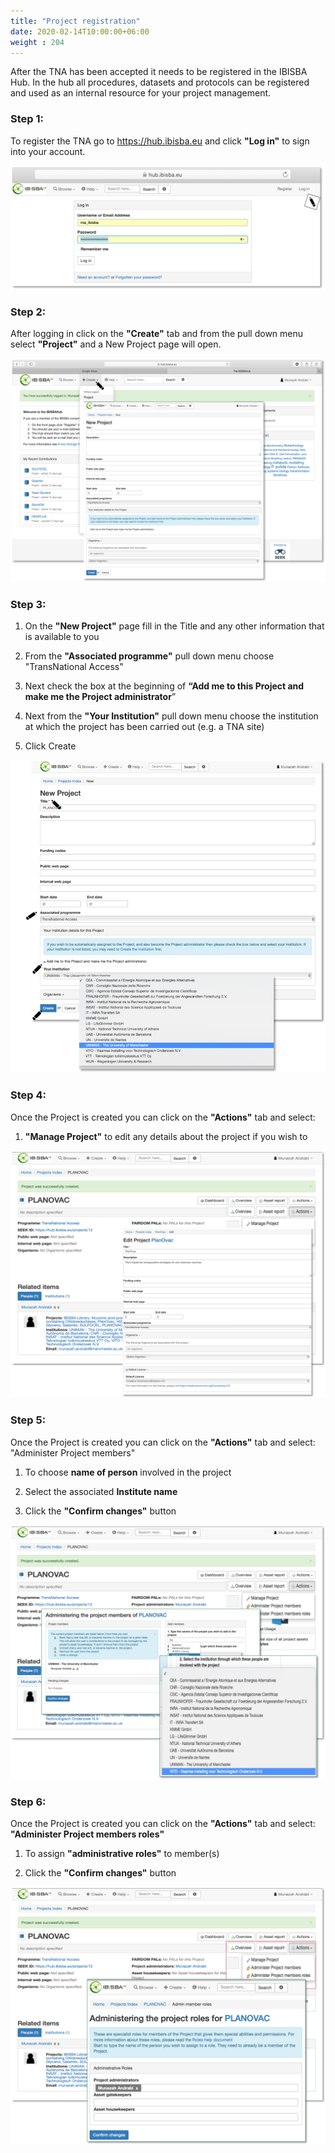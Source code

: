 ```yaml
---
title: "Project registration"
date: 2020-02-14T10:00:00+06:00
weight : 204
---
```


After the TNA has been accepted it needs to be registered in the IBISBA Hub.
In the hub all procedures, datasets and protocols can be registered and used as an internal resource for your project management.

### Step 1:

To register the TNA go to https://hub.ibisba.eu and click **"Log in"** to sign into your account.

![](Picture1.png)


### Step 2:

After logging in click on the **"Create"** tab and from the pull down menu select **"Project"** and a New Project page will open.

![](Picture2.png)


### Step 3:

  1. On the **"New Project"** page fill in the Title and any other information that is available to you
  
  2. From the **"Associated programme"** pull down menu choose "TransNational Access"
  
  3. Next check the box at the beginning of **“Add me to this Project and make me the Project administrator**”
  
  4. Next from the **"Your Institution"** pull down menu choose the institution at which the project has been carried out (e.g. a TNA site) 
  
  5. Click Create

![](Picture3.png)


### Step 4:

Once the Project is created you can click on the **"Actions"** tab and select:

  1. **"Manage Project"** to edit any details about the project if you wish to
  
![](Picture4.png)


### Step 5:

Once the Project is created you can click on the **"Actions"** tab and select: "Administer Project members" 

  1. To choose **name of person** involved in the project
  
  2. Select the associated **Institute name**
  
  3. Click the **"Confirm changes"** button

![](Picture5.png)


### Step 6:

Once the Project is created you can click on the **"Actions"** tab and select: **"Administer Project members roles"**

  1. To assign **"administrative roles"** to member(s) 
  
  2. Click the **"Confirm changes"** button

![](Picture6.png)
